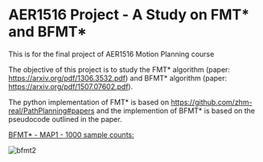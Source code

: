 # AER1516 Project - A Study on FMT* and BFMT*
This is for the final project of AER1516 Motion Planning course

The objective of this project is to study the FMT* algorithm (paper: https://arxiv.org/pdf/1306.3532.pdf) and BFMT* algorithm (paper: https://arxiv.org/pdf/1507.07602.pdf).

The python implementation of FMT* is based on https://github.com/zhm-real/PathPlanning#papers and the implemention of BFMT* is based on the pseudocode outlined in the paper.

<ins>BFMT* - MAP1 - 1000 sample counts:</ins>

![bfmt2](https://user-images.githubusercontent.com/56205227/164782775-dc32d505-8cc8-42fe-aa22-77ce7160a914.png) 

